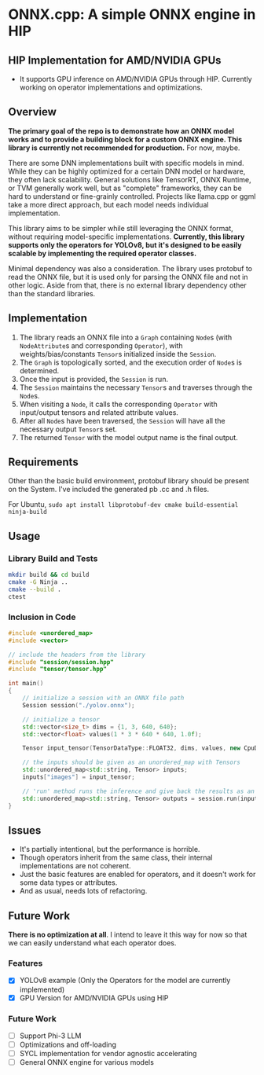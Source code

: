 # ONNX.cpp: A simple ONNX engine in HIP

## HIP Implementation for AMD/NVIDIA GPUs
- It supports GPU inference on AMD/NVIDIA GPUs through HIP. Currently working on operator implementations and optimizations.

## Overview
**The primary goal of the repo is to demonstrate how an ONNX model works and to provide a building block for a custom ONNX engine. This library is currently not recommended for production.** For now, maybe.

There are some DNN implementations built with specific models in mind. While they can be highly optimized for a certain DNN model or hardware, they often lack scalability. General solutions like TensorRT, ONNX Runtime, or TVM generally work well, but as "complete" frameworks, they can be hard to understand or fine-grainly controlled. Projects like llama.cpp or ggml take a more direct approach, but each model needs individual implementation.

This library aims to be simpler while still leveraging the ONNX format, without requiring model-specific implementations. **Currently, this library supports only the operators for YOLOv8, but it's designed to be easily scalable by implementing the required operator classes.**

Minimal dependency was also a consideration. The library uses protobuf to read the ONNX file, but it is used only for parsing the ONNX file and not in other logic. Aside from that, there is no external library dependency other than the standard libraries.

## Implementation
1. The library reads an ONNX file into a `Graph` containing `Node`s (with `NodeAttribute`s and corresponding `Operator`), with weights/bias/constants `Tensor`s initialized inside the `Session`.
2. The `Graph` is topologically sorted, and the execution order of `Node`s is determined.
3. Once the input is provided, the `Session` is run.
4. The `Session` maintains the necessary `Tensor`s and traverses through the `Node`s.
5. When visiting a `Node`, it calls the corresponding `Operator` with input/output tensors and related attribute values.
6. After all `Node`s have been traversed, the `Session` will have all the necessary output `Tensor`s set.
7. The returned `Tensor` with the model output name is the final output.

## Requirements
Other than the basic build environment, protobuf library should be present on the System. I've included the generated pb .cc and .h files.

For Ubuntu, `sudo apt install libprotobuf-dev cmake build-essential ninja-build`

## Usage

### Library Build and Tests
```bash
mkdir build && cd build
cmake -G Ninja ..
cmake --build .
ctest
```

### Inclusion in Code
```c++
#include <unordered_map>
#include <vector>

// include the headers from the library
#include "session/session.hpp"
#include "tensor/tensor.hpp"

int main()
{
    // initialize a session with an ONNX file path
    Session session("./yolov.onnx");

    // initialize a tensor
    std::vector<size_t> dims = {1, 3, 640, 640};
    std::vector<float> values(1 * 3 * 640 * 640, 1.0f);

    Tensor input_tensor(TensorDataType::FLOAT32, dims, values, new CpuDevice());

    // the inputs should be given as an unordered_map with Tensors
    std::unordered_map<std::string, Tensor> inputs;
    inputs["images"] = input_tensor;

    // 'run' method runs the inference and give back the results as an unordered_map with Tensors
    std::unordered_map<std::string, Tensor> outputs = session.run(inputs);
}
```

## Issues
- It's partially intentional, but the performance is horrible.
- Though operators inherit from the same class, their internal implementations are not coherent.
- Just the basic features are enabled for operators, and it doesn't work for some data types or attributes.
- And as usual, needs lots of refactoring.

## Future Work
**There is no optimization at all**. I intend to leave it this way for now so that we can easily understand what each operator does.

### Features
- [x] YOLOv8 example (Only the Operators for the model are currently implemented)
- [x] GPU Version for AMD/NVIDIA GPUs using HIP

### Future Work
- [ ] Support Phi-3 LLM
- [ ] Optimizations and off-loading
- [ ] SYCL implementation for vendor agnostic accelerating
- [ ] General ONNX engine for various models
